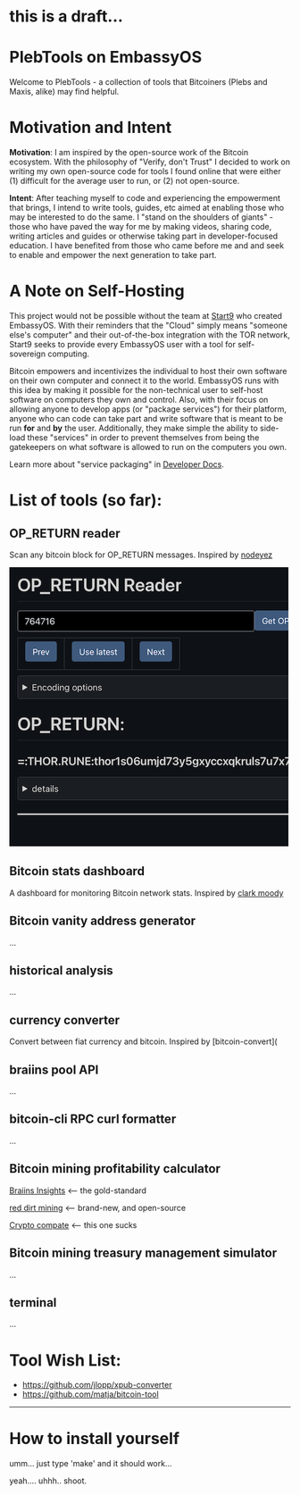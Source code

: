 # this is a draft...


# PlebTools on EmbassyOS

Welcome to PlebTools - a collection of tools that Bitcoiners (Plebs and Maxis, alike) may find helpful.


# Motivation and Intent

**Motivation**: I am inspired by the open-source work of the Bitcoin ecosystem.  With the philosophy of "Verify, don't Trust" I decided to work on writing my own open-source code for tools I found online that were either (1) difficult for the average user to run, or (2) not open-source.

**Intent**: After teaching myself to code and experiencing the empowerment that brings, I intend to write tools, guides, etc aimed at enabling those who may be interested to do the same.  I "stand on the shoulders of giants" - those who have paved the way for me by making videos, sharing code, writing articles and guides or otherwise taking part in developer-focused education.  I have benefited from those who came before me and and seek to enable and empower the next generation to take part.


# A Note on Self-Hosting

This project would not be possible without the team at [Start9](https://twitter.com/start9labs) who created EmbassyOS.  With their reminders that the "Cloud" simply means "someone else's computer" and their out-of-the-box integration with the TOR network, Start9 seeks to provide every EmbassyOS user with a tool for self-sovereign computing.

Bitcoin empowers and incentivizes the individual to host their own software on their own computer and connect it to the world.  EmbassyOS runs with this idea by making it possible for the non-technical user to self-host software on computers they own and control.  Also, with their focus on allowing anyone to develop apps (or "package services") for their platform, anyone who can code can take part and write software that is meant to be run **for** and **by** the user.  Additionally, they make simple the ability to side-load these "services" in order to prevent themselves from being the gatekeepers on what software is allowed to run on the computers you own.

Learn more about "service packaging" in [Developer Docs](https://start9.com/latest/developer-docs/).


# List of tools (so far):

## OP_RETURN reader
Scan any bitcoin block for OP_RETURN messages.  Inspired by [nodeyez](https://github.com/vicariousdrama/nodeyez)

![OP_RETURN reader screenshot](src/static/opreturn.png)

## Bitcoin stats dashboard
A dashboard for monitoring Bitcoin network stats.  Inspired by [clark moody](https://bitcoin.clarkmoody.com/dashboard/)

## Bitcoin vanity address generator
...

## historical analysis
...

## currency converter
Convert between fiat currency and bitcoin.  Inspired by [bitcoin-convert](

## braiins pool API
...

## bitcoin-cli RPC curl formatter
...

## Bitcoin mining profitability calculator
[Braiins Insights](https://insights.braiins.com/en/profitability-calculator/) <-- the gold-standard

[red dirt mining](https://reddirtmining.io/calculator) <-- brand-new, and open-source

[Crypto compate](https://www.cryptocompare.com/mining/calculator/btc) <-- this one sucks

## Bitcoin mining treasury management simulator
...

## terminal
...

# Tool Wish List:

- https://github.com/jlopp/xpub-converter
- https://github.com/matja/bitcoin-tool


---

# How to install yourself

umm... just type 'make' and it should work...

yeah.... uhhh.. shoot.

